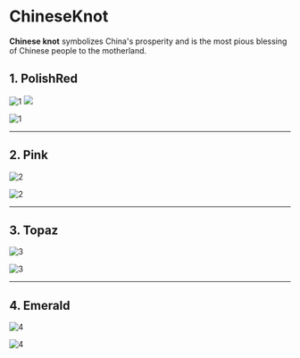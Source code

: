 # ChineseKnot
**Chinese knot** symbolizes China's prosperity and is the most pious blessing of Chinese people to the motherland.

## 1. PolishRed

![1](https://gitee.com/benben-miao/image-cloud/raw/master/SketchFab/ChineseKnotting-Blender-PolishRed.png)
![](https://cdn.jsdelivr.net/gh/benben-miao/ChineseKnot@1.0.0/ChineseKnot-Blender-PolishRed.png)

![1](https://gitee.com/benben-miao/image-cloud/raw/master/SketchFab/ChineseKnot-PolishRed-Render.jpg)

---

## 2. Pink

![2](https://gitee.com/benben-miao/image-cloud/raw/master/SketchFab/ChineseKnot-Blender-Pink.png)

![2](https://gitee.com/benben-miao/image-cloud/raw/master/SketchFab/ChineseKnot-Pink-Render.jpg)

---

## 3. Topaz

![3](https://gitee.com/benben-miao/image-cloud/raw/master/SketchFab/ChineseKnot-Blender-Topaz.png)

![3](https://gitee.com/benben-miao/image-cloud/raw/master/SketchFab/ChineseKnot-Topaz-Render.jpg)

---

## 4. Emerald
![4](https://gitee.com/benben-miao/image-cloud/raw/master/SketchFab/ChineseKnot-Blender-Emerald.png)

![4](https://gitee.com/benben-miao/image-cloud/raw/master/SketchFab/ChineseKnot-Emerald-Render.jpg)
